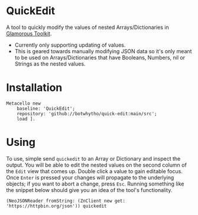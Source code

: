 # QuickEdit

A tool to quickly modify the values of nested Arrays/Dictionaries in [Glamorous Toolkit](https://gtoolkit.com/).

- Currently only supporting updating of values.
- This is geared towards manually modifying JSON data so it's only meant to be used on Arrays/Dictionaries that have Booleans, Numbers, nil or Strings as the nested values.

# Installation

```Smalltalk
Metacello new
    baseline: 'QuickEdit';
    repository: 'github://botwhytho/quick-edit:main/src';
    load ].
```

# Using

To use, simple send `quickedit` to an Array or Dictionary and inspect the output. You will be able to edit the nested values on the second column of the `Edit` view that comes up. Double click a value to gain editable focus. Once `Enter` is pressed your changes will propagate to the underlying objects; if you want to abort a change, press `Esc`. Running something like the snippet below should give you an idea of the tool's functionality.

```Smalltalk
(NeoJSONReader fromString: (ZnClient new get: 'https://httpbin.org/json')) quickedit
```
